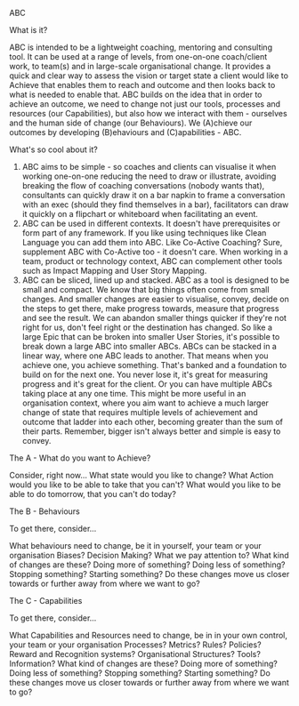 ABC

What is it?

ABC is intended to be a lightweight coaching, mentoring and consulting tool. It can be used at a range of levels, from one-on-one coach/client work, to team(s) and in large-scale organisational change. It provides a quick and clear way to assess the vision or target state a client would like to Achieve that enables them to reach and outcome and then looks back to what is needed to enable that. ABC builds on the idea that in order to achieve an outcome, we need to change not just our tools, processes and resources (our Capabilities), but also how we interact with them - ourselves and the human side of change (our Behaviours). We (A)chieve our outcomes by developing (B)ehaviours and (C)apabilities - ABC.

What's so cool about it?

1) ABC aims to be simple - so coaches and clients can visualise it when working one-on-one reducing the need to draw or illustrate, avoiding breaking the flow of coaching conversations (nobody wants that), consultants can quickly draw it on a bar napkin to frame a conversation with an exec (should they find themselves in a bar), facilitators can draw it quickly on a flipchart or whiteboard when facilitating an event.
2) ABC can be used in different contexts. It doesn't have prerequisites or form part of any framework. If you like using techniques like Clean Language you can add them into ABC. Like Co-Active Coaching? Sure, supplement ABC with Co-Active too - it doesn't care. When working in a team, product or technology context, ABC can complement other tools such as Impact Mapping and User Story Mapping. 
3) ABC can be sliced, lined up and stacked. ABC as a tool is designed to be small and compact. We know that big things often come from small changes. And smaller changes are easier to visualise, convey, decide on the steps to get there, make progress towards, measure that progress and see the result. We can abandon smaller things quicker if they're not right for us, don't feel right or the destination has changed. So like a large Epic that can be broken into smaller User Stories, it's possible to break down a large ABC into smaller ABCs. ABCs can be stacked in a linear way, where one ABC leads to another. That means when you achieve one, you achieve something. That's banked and a foundation to build on for the next one. You never lose it, it's great for measuring progress and it's great for the client. Or you can have multiple ABCs taking place at any one time. This might be more useful in an organisation context, where you aim want to achieve a much larger change of state that requires multiple levels of achievement and outcome that ladder into each other, becoming greater than the sum of their parts. Remember, bigger isn't always better and simple is easy to convey. 

The A - What do you want to Achieve?
  
  Consider, right now...
  What state would you like to change?
  What Action would you like to be able to take that you can't?
  What would you like to be able to do tomorrow, that you can't do today?

The B - Behaviours

To get there, consider...
  
What behaviours need to change, be it in yourself, your team or your organisation 
    Biases? Decision Making? What we pay attention to?
    What kind of changes are these? Doing more of something? Doing less of something? Stopping something? Starting something?
    Do these changes move us closer towards or further away from where we want to go?

The C - Capabilities

To get there, consider...
 
What Capabilities and Resources need to change, be in in your own control, your team or your organisation
    Processes? Metrics? Rules? Policies? Reward and Recognition systems? Organisational Structures? Tools? Information? 
    What kind of changes are these? Doing more of something? Doing less of something? Stopping something? Starting something?
    Do these changes move us closer towards or further away from where we want to go?
